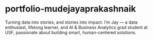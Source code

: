 # portfolio-mudejayaprakashnaik
Turning data into stories, and stories into impact.
I’m Jay — a data enthusiast, lifelong learner, and AI & Business Analytics grad student at USF, passionate about building smart, human-centered solutions.
